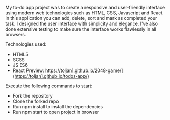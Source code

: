 My to-do app project was to create a responsive and user-friendly interface using modern web technologies such as HTML, CSS, Javascript and React. In this application you can add, delete, sort and mark as completed your task. I designed the user interface with simplicity and elegance. I've also done extensive testing to make sure the interface works flawlessly in all browsers.

Technologies used:

- HTML5
- SCSS
- JS ES6
- React
Preview: https://toljan1.github.io/2048-game/](https://toljan1.github.io/todos-app/)

Execute the following commands to start:

- Fork the repository
- Clone the forked repo
- Run npm install to install the dependencies
- Run npm start to open project in browser
